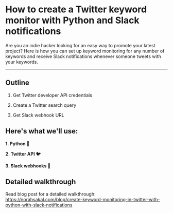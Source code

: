 # How to create a Twitter keyword monitor with Python and Slack notifications
Are you an indie hacker looking for an easy way to promote your latest project? Here is how you can set up keyword monitoring for any number of keywords and receive Slack notifications whenever someone tweets with your keywords.

---

## Outline

1. Get Twitter developer API credentials

2. Create a Twitter search query

3. Get Slack webhook URL


## Here's what we'll use:

**1. Python 🐍**

**2. Twitter API 🐦**

**3. Slack webhooks 📣**

## Detailed walkthrough
Read blog post for a detailed walkthrough: https://norahsakal.com/blog/create-keyword-monitoring-in-twitter-with-python-with-slack-notifications
